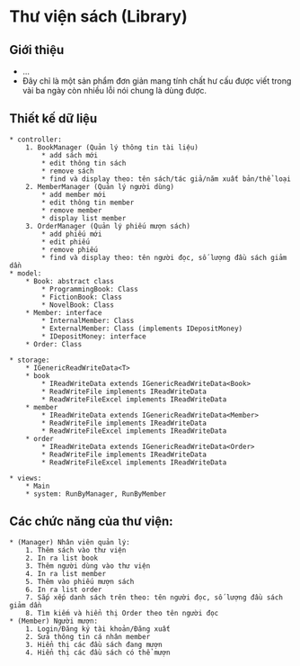 # Thư viện sách (Library)
## Giới thiệu
* ...
* Đây chỉ là một sản phẩm đơn giản mang tính chất hư cấu được viết trong vài ba ngày còn nhiều lỗi nói chung là dùng được.

## Thiết kế dữ liệu
	* controller:
		1. BookManager (Quản lý thông tin tài liệu)
			* add sách mới
			* edit thông tin sách
			* remove sách
			* find và display theo: tên sách/tác giả/năm xuất bản/thể loại
		2. MemberManager (Quản lý người dùng)
			* add member mới
			* edit thông tin member
			* remove member
			* display list member
		3. OrderManager (Quản lý phiếu mượn sách)
			* add phiếu mới
			* edit phiếu
			* remove phiếu
			* find và display theo: tên người đọc, số lượng đầu sách giảm dần
	* model:
		* Book: abstract class
			* ProgrammingBook: Class
			* FictionBook: Class
			* NovelBook: Class
		* Member: interface
			* InternalMember: Class
			* ExternalMember: Class (implements IDepositMoney)
			* IDepositMoney: interface
		* Order: Class

	* storage:
		* IGenericReadWriteData<T>
		* book
			* IReadWriteData extends IGenericReadWriteData<Book>
			* ReadWriteFile implements IReadWriteData
			* ReadWriteFileExcel implements IReadWriteData
		* member
			* IReadWriteData extends IGenericReadWriteData<Member>
			* ReadWriteFile implements IReadWriteData
			* ReadWriteFileExcel implements IReadWriteData
		* order
			* IReadWriteData extends IGenericReadWriteData<Order>
			* ReadWriteFile implements IReadWriteData
			* ReadWriteFileExcel implements IReadWriteData

	* views:
		* Main
		* system: RunByManager, RunByMember

## Các chức năng của thư viện:
	* (Manager) Nhân viên quản lý:
		1. Thêm sách vào thư viện
		2. In ra list book
		3. Thêm người dùng vào thư viện
		4. In ra list member
		5. Thêm vào phiếu mượn sách
		6. In ra list order
		7. Sắp xếp danh sách trên theo: tên người đọc, số lượng đầu sách giảm dần
		8. Tìm kiếm và hiển thị Order theo tên người đọc
	* (Member) Người mượn:
		1. Login/Đăng ký tài khoản/Đăng xuất
		2. Sửa thông tin cá nhân member
		3. Hiển thị các đầu sách đang mượn
		4. Hiển thị các đầu sách có thể mượn

